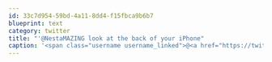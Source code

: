 ```yaml
---
id: 33c7d954-59bd-4a11-8dd4-f15fbca9b6b7
blueprint: text
category: twitter
title: "'@NestaMAZING look at the back of your iPhone"
caption: '<span class="username username_linked">@<a href="https://twitter.com/NestaMAZING" title="Nesta">NestaMAZING</a></span> look at the back of your iPhone'
---
```

